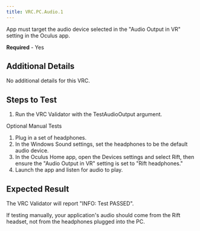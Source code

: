 ```yaml
---
title: VRC.PC.Audio.1
---
```


App must target the audio device selected in the "Audio Output in VR" setting in the Oculus app.

**Required** - Yes

## Additional Details

No additional details for this VRC.

## Steps to Test

1. Run the VRC Validator with the TestAudioOutput argument.


Optional Manual Tests

1. Plug in a set of headphones.
2. In the Windows Sound settings, set the headphones to be the default audio device.
3. In the Oculus Home app, open the Devices settings and select Rift, then ensure the "Audio Output in VR" setting is set to "Rift headphones."
4. Launch the app and listen for audio to play.


## Expected Result

The VRC Validator will report "INFO: Test PASSED".

If testing manually, your application's audio should come from the Rift headset, not from the headphones plugged into the PC.
